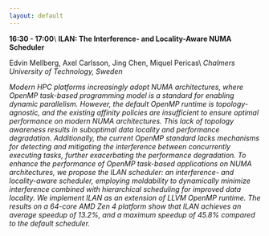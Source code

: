 ```yaml
---
layout: default
---
```


**16:30 - 17:00**\\
**ILAN: The Interference- and Locality-Aware NUMA Scheduler**

Edvin Mellberg, Axel Carlsson, Jing Chen, Miquel Pericas\\
_Chalmers University of Technology, Sweden_

_Modern HPC platforms increasingly adopt NUMA architectures, where OpenMP task-based programming model is a standard for enabling dynamic parallelism. However, the default OpenMP runtime is topology-agnostic, and the existing affinity policies are insufficient to ensure optimal performance on modern NUMA architectures. This lack of topology awareness results in suboptimal data locality and performance degradation. Additionally, the current OpenMP standard lacks mechanisms for detecting and mitigating the interference between concurrently executing tasks, further exacerbating the performance degradation. To enhance the performance of OpenMP task-based applications on NUMA architectures, we propose the ILAN scheduler: an interference- and locality-aware scheduler, employing moldability to dynamically minimize interference combined with hierarchical scheduling for improved data locality. We implement ILAN as an extension of LLVM OpenMP runtime. The results on a 64-core AMD Zen 4 platform show that ILAN achieves an average speedup of 13.2%, and a maximum speedup of 45.8% compared to the default scheduler._
